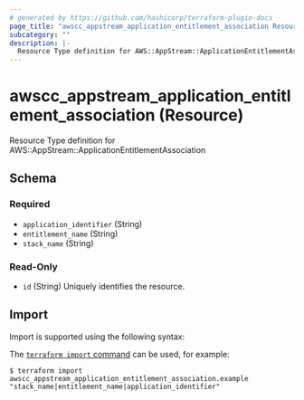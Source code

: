 ```yaml
---
# generated by https://github.com/hashicorp/terraform-plugin-docs
page_title: "awscc_appstream_application_entitlement_association Resource - terraform-provider-awscc"
subcategory: ""
description: |-
  Resource Type definition for AWS::AppStream::ApplicationEntitlementAssociation
---
```


# awscc_appstream_application_entitlement_association (Resource)

Resource Type definition for AWS::AppStream::ApplicationEntitlementAssociation



<!-- schema generated by tfplugindocs -->
## Schema

### Required

- `application_identifier` (String)
- `entitlement_name` (String)
- `stack_name` (String)

### Read-Only

- `id` (String) Uniquely identifies the resource.

## Import

Import is supported using the following syntax:

The [`terraform import` command](https://developer.hashicorp.com/terraform/cli/commands/import) can be used, for example:

```shell
$ terraform import awscc_appstream_application_entitlement_association.example "stack_name|entitlement_name|application_identifier"
```

